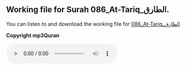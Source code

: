 
## Working file for Surah 086_At-Tariq_الطارق.

You can listen to and download the working file for [086_At-Tariq_الطارق](https://server13.mp3quran.net/husr/086.mp3)

**Copyright mp3Quran**

<audio controls src="https://server13.mp3quran.net/husr/086.mp3"></audio>


